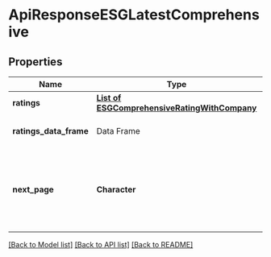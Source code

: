 # ApiResponseESGLatestComprehensive

[//]: # (CLASS:IntrinioSDK::ApiResponseESGLatestComprehensive)

[//]: # (KIND:object)

## Properties

[//]: # (START_DEFINITION)

Name | Type | Description
------------ | ------------- | -------------
**ratings** | [**List of ESGComprehensiveRatingWithCompany**](ESGComprehensiveRatingWithCompany.md) |  &nbsp;
**ratings_data_frame** | Data Frame | Data frame representation of ratings
**next_page** | **Character** | The token required to request the next page of the data. If null, no further results are available. &nbsp;

[//]: # (END_DEFINITION)


[//]: # (CONTAINED_CLASS:IntrinioSDK::ESGComprehensiveRatingWithCompany)


[[Back to Model list]](../README.md#documentation-for-models) [[Back to API list]](../README.md#documentation-for-api-endpoints) [[Back to README]](../README.md)


